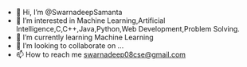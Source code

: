 - 👋 Hi, I’m @SwarnadeepSamanta
- 👀 I’m interested in Machine Learning,Artificial Intelligence,C,C++,Java,Python,Web Development,Problem Solving.
- 🌱 I’m currently learning Machine Learning
- 💞️ I’m looking to collaborate on ...
- 📫 How to reach me swarnadeep08cse@gmail.com

<!---
SwarnadeepSamanta/SwarnadeepSamanta is a ✨ special ✨ repository because its `README.md` (this file) appears on your GitHub profile.
You can click the Preview link to take a look at your changes.
--->

